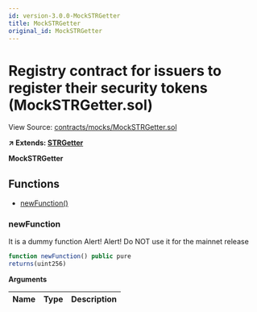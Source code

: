 ```yaml
---
id: version-3.0.0-MockSTRGetter
title: MockSTRGetter
original_id: MockSTRGetter
---
```


# Registry contract for issuers to register their security tokens (MockSTRGetter.sol)

View Source: [contracts/mocks/MockSTRGetter.sol](../../contracts/mocks/MockSTRGetter.sol)

**↗ Extends: [STRGetter](STRGetter.md)**

**MockSTRGetter**

## Functions

- [newFunction()](#newfunction)

### newFunction

It is a dummy function
 Alert! Alert! Do NOT use it for the mainnet release

```js
function newFunction() public pure
returns(uint256)
```

**Arguments**

| Name        | Type           | Description  |
| ------------- |------------- | -----|


